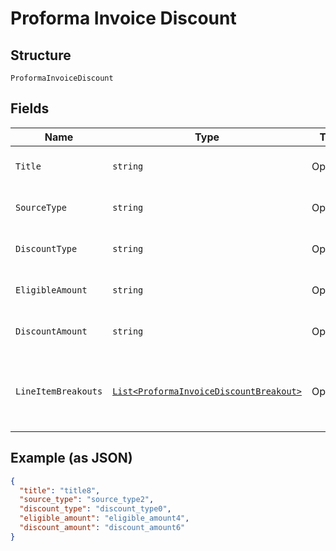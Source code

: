 
# Proforma Invoice Discount

## Structure

`ProformaInvoiceDiscount`

## Fields

| Name | Type | Tags | Description |
|  --- | --- | --- | --- |
| `Title` | `string` | Optional | **Constraints**: *Minimum Length*: `1` |
| `SourceType` | `string` | Optional | **Constraints**: *Minimum Length*: `1` |
| `DiscountType` | `string` | Optional | **Constraints**: *Minimum Length*: `1` |
| `EligibleAmount` | `string` | Optional | **Constraints**: *Minimum Length*: `1` |
| `DiscountAmount` | `string` | Optional | **Constraints**: *Minimum Length*: `1` |
| `LineItemBreakouts` | [`List<ProformaInvoiceDiscountBreakout>`](../../doc/models/proforma-invoice-discount-breakout.md) | Optional | **Constraints**: *Minimum Items*: `1`, *Unique Items Required* |

## Example (as JSON)

```json
{
  "title": "title8",
  "source_type": "source_type2",
  "discount_type": "discount_type0",
  "eligible_amount": "eligible_amount4",
  "discount_amount": "discount_amount6"
}
```


